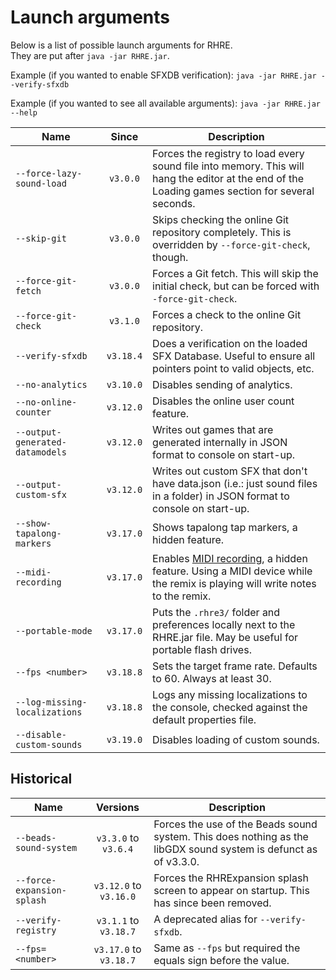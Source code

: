 # Launch arguments

Below is a list of possible launch arguments for RHRE.<br>
They are put after `java -jar RHRE.jar`.

Example (if you wanted to enable SFXDB verification): `java -jar RHRE.jar --verify-sfxdb`

Example (if you wanted to see all available arguments): `java -jar RHRE.jar --help`

| Name | Since | Description |
|------|:-------------:|-------------|
| `--force-lazy-sound-load` | `v3.0.0` | Forces the registry to load every sound file into memory. This will hang the editor at the end of the Loading games section for several seconds. |
| `--skip-git` | `v3.0.0` | Skips checking the online Git repository completely. This is overridden by `--force-git-check`, though. |
| `--force-git-fetch` | `v3.0.0` | Forces a Git fetch. This will skip the initial check, but can be forced with `-force-git-check`. |
| `--force-git-check` | `v3.1.0` | Forces a check to the online Git repository. |
| `--verify-sfxdb` | `v3.18.4` | Does a verification on the loaded SFX Database. Useful to ensure all pointers point to valid objects, etc. |
| `--no-analytics` | `v3.10.0` | Disables sending of analytics.  |
| `--no-online-counter` | `v3.12.0` | Disables the online user count feature. |
| `--output-generated-datamodels` | `v3.12.0` | Writes out games that are generated internally in JSON format to console on start-up. |
| `--output-custom-sfx` | `v3.12.0` | Writes out custom SFX that don't have data.json (i.e.: just sound files in a folder) in JSON format to console on start-up. |
| `--show-tapalong-markers` | `v3.17.0` | Shows tapalong tap markers, a hidden feature. |
| `--midi-recording` | `v3.17.0` | Enables [MIDI recording](Midi-capabilities.md), a hidden feature. Using a MIDI device while the remix is playing will write notes to the remix. |
| `--portable-mode` | `v3.17.0` | Puts the `.rhre3/` folder and preferences locally next to the RHRE.jar file. May be useful for portable flash drives. |
| `--fps <number>` | `v3.18.8` | Sets the target frame rate. Defaults to 60. Always at least 30. |
| `--log-missing-localizations` | `v3.18.8` | Logs any missing localizations to the console, checked against the default properties file. |
| `--disable-custom-sounds` | `v3.19.0` | Disables loading of custom sounds. |

## Historical

| Name | Versions | Description |
|------|:-------------:|-------------|
| `--beads-sound-system` | `v3.3.0` to `v3.6.4` | Forces the use of the Beads sound system. This does nothing as the libGDX sound system is defunct as of v3.3.0. |
| `--force-expansion-splash` | `v3.12.0` to `v3.16.0` | Forces the RHRExpansion splash screen to appear on startup. This has since been removed. |
| `--verify-registry` | `v3.1.1` to `v3.18.7` | A deprecated alias for `--verify-sfxdb`. |
| `--fps=<number>` | `v3.17.0` to `v3.18.7` | Same as `--fps` but required the equals sign before the value. |
